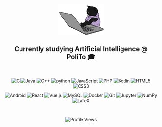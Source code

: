 <div align="center">
   <img width="150" src="./gif/cat.gif" alt="cat"/>

   <h2>Currently studying Artificial Intelligence @ PoliTo 🎓</h2>

   <br/>

   ![C](https://img.shields.io/badge/-C-A8B9CC?logo=c&logoColor=white&style=flat)
   ![Java](https://img.shields.io/badge/-Java-2F2625?logo=CoffeeScript&logoColor=white&style=flat)
   ![C++](https://img.shields.io/badge/-C%2B%2B-00599C?logo=C%2B%2B&logoColor=white&style=flat) ![python](https://img.shields.io/badge/-python-3776AB?logo=python&logoColor=white&style=flat)
   ![JavaScript](https://img.shields.io/badge/-JavaScript-F7DF1E?logo=JavaScript&logoColor=black&style=flat)
   ![PHP](https://img.shields.io/badge/-PHP-777BB4?logo=PHP&logoColor=white&style=flat)
   ![Kotlin](https://img.shields.io/badge/-Kotlin-7F52FF?logo=Kotlin&logoColor=white&style=flat)
   ![HTML5](https://img.shields.io/badge/-HTML5-E34F26?logo=html5&logoColor=white&style=flat)
   ![CSS3](https://img.shields.io/badge/-CSS3-1572B6?logo=CSS3&logoColor=white&style=flat)

   ![Android](https://img.shields.io/badge/-Android-3DDC84?logo=Android&logoColor=white&style=flat)
   ![React](https://img.shields.io/badge/-React-61DAFB?logo=react&logoColor=white&style=flat)
   ![Vue.js](https://img.shields.io/badge/-Vue.js-4FC08D?logo=Vue.js&logoColor=white&style=flat)
   ![MySQL](https://img.shields.io/badge/-MySQL-4479A1?logo=MySQL&logoColor=white&style=flat)
   ![Docker](https://img.shields.io/badge/-Docker-2496ED?logo=Docker&logoColor=white&style=flat)
   ![Git](https://img.shields.io/badge/-Git-F05032?logo=Git&logoColor=white&style=flat)
   ![Jupyter](https://img.shields.io/badge/-Jupyter-F37626?logo=Jupyter&logoColor=white&style=flat)
   ![NumPy](https://img.shields.io/badge/-NumPy-013243?logo=NumPy&logoColor=white&style=flat)
   ![LaTeX](https://img.shields.io/badge/-LaTeX-008080?logo=latex&logoColor=white&style=flat)

   <br/>

   ![Profile Views](https://komarev.com/ghpvc/?username=xleddyl&style=flat&color=0d1117&label=You+are+visitor+number:)

</div>
